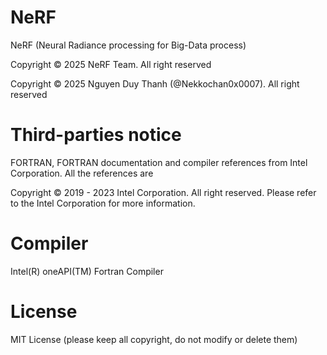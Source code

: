 # NeRF
NeRF (Neural Radiance processing for Big-Data process)

Copyright &copy; 2025 NeRF Team. All right reserved

Copyright &copy; 2025 Nguyen Duy Thanh (@Nekkochan0x0007). All right reserved

# Third-parties notice

FORTRAN, FORTRAN documentation and compiler references from Intel Corporation. All the references are

Copyright &copy; 2019 - 2023 Intel Corporation. All right reserved.
Please refer to the Intel Corporation for more information.

# Compiler

Intel(R) oneAPI(TM) Fortran Compiler

# License

MIT License (please keep all copyright, do not modify or delete them)
